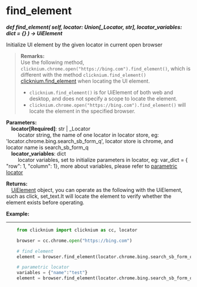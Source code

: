 # find_element
***def find_element(
        self,
        locator: Union[_Locator, str],
        locator_variables: dict = {}
    ) -> UiElement***  

 Initialize UI element by the given locator in current open browser

>**Remarks:**  
Use the following method,
 `clicknium.chrome.open("https://bing.com").find_element()`, which is different with the method `clicknium.find_element()` [clicknium.find_element](./doc/api/python/find_element.md) when locating the UI element.
>- `clicknium.find_element()` is for UiElement of both web and desktop, and does not specify a scope to locate the element.
>- `clicknium.chrome.open("https://bing.com").find_element()` will locate the element in the specified browser.

**Parameters:**  
    &emsp;**locator[Required]**: str | _Locator    
        &emsp;&emsp; locator string, the name of one locator in locator store, eg: 'locator.chrome.bing.search_sb_form_q', locator store is chrome, and locator name is search_sb_form_q  
    &emsp;**locator_variables**: dict  
        &emsp;&emsp; locator variables, set to initialize parameters in locator, eg: var_dict = { "row": 1,  "column": 1}, more about variables, please refer to [parametric locator](./doc/automation/parametric_locator.md)

**Returns:**  
    &emsp;[UiElement](./doc/api/python/uielement/uielement.md) object, you can operate as the following with the UiElement, such as click, set_text.It will locate the element to verify whether the element exists before operating.

**Example:**
***
```python
    from clicknium import clicknium as cc, locator

    browser = cc.chrome.open("https://bing.com")

    # find element
    element = browser.find_element(locator.chrome.bing.search_sb_form_q)

    # parametric locator
    variables = {"name":"test"}
    element = browser.find_element(locator.chrome.bing.search_sb_form_q, variables)
```